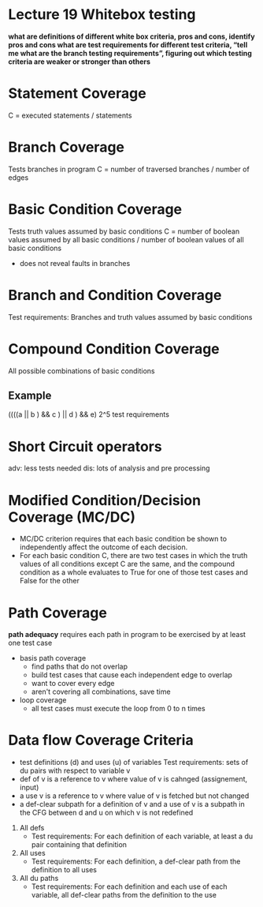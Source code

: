 # Lecture 19 Whitebox testing
__what are definitions of different white box criteria, pros and cons, identify pros and cons what are test requirements for different test criteria, “tell me what are the branch testing requirements”, figuring out which testing criteria are weaker or stronger than others__
# Statement Coverage
C = executed statements / statements
# Branch Coverage
Tests branches in program
C = number of traversed branches / number of edges
# Basic Condition Coverage
Tests truth values assumed by basic conditions
C = number of boolean values assumed by all basic conditions / number of boolean values of all basic conditions
- does not reveal faults in branches 
# Branch and Condition Coverage
Test requirements: Branches and truth values assumed by basic conditions
# Compound Condition Coverage
All possible combinations of basic conditions
## Example
((((a || b ) && c ) || d ) && e)
2^5 test requirements
# Short Circuit operators
adv: less tests needed
dis: lots of analysis and pre processing
# Modified Condition/Decision Coverage (MC/DC) 
- MC/DC criterion requires that each basic
condition be shown to independently affect
the outcome of each decision.
- For each basic condition C, there are two
test cases in which the truth values of all
conditions except C are the same, and the
compound condition as a whole evaluates
to True for one of those test cases and
False for the other
# Path Coverage
__path adequacy__ requires each path in program to be
exercised by at least one test case
- basis path coverage
    - find paths that do not overlap
    - build test cases that cause each independent edge to overlap
    - want to cover every edge
    - aren't covering all combinations, save time
- loop coverage
    - all test cases must execute the loop from 0 to n times
# Data flow Coverage Criteria
- test definitions (d) and uses (u) of variables
Test requirements: sets of du pairs with respect to variable v  
- def of v is a reference to v where value of v is cahnged (assignement, input)
- a use v is a reference to v where value of v is fetched but not changed
- a def-clear subpath for a definition of v and a use of v is a subpath in the CFG between d and u on which v is not redefined
1. All defs
    - Test requirements: For each definition of each variable, at least
a du pair containing that definition
2. All uses
    - Test requirements: For each definition, a def-clear path from the
definition to all uses
3. All du paths
    - Test requirements: For each definition and each use of each
variable, all def-clear paths from the definition to the use